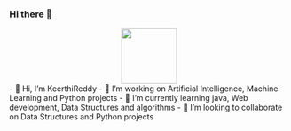 ### Hi there 👋
<div id="header" align="center">
  <img src="https://giphy.com/gifs/screen-monitor-closeup-26tn33aiTi1jkl6H6" width="100"/>
</div>
- 👋 Hi, I’m KeerthiReddy
- 👀 I’m working on Artificial Intelligence, Machine Learning and Python projects
- 🌱 I’m currently learning java, Web development, Data Structures and algorithms
- 💞️ I’m looking to collaborate on Data Structures and Python projects

<!---
KeerthiReddyGudibandi/KeerthiReddyGudibandi is a ✨ special ✨ repository because its `README.md` (this file) appears on your GitHub profile.
You can click the Preview link to take a look at your changes.
--->
